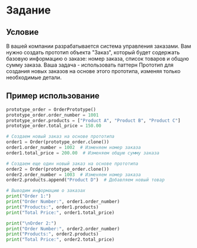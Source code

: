 # Задание

## Условие

В вашей компании разрабатывается система управления заказами. Вам нужно создать прототип объекта "Заказ", который будет содержать базовую информацию о заказе: номер заказа, список товаров и общую сумму заказа. Ваша задача - использовать паттерн Прототип для создания новых заказов на основе этого прототипа, изменяя только необходимые детали.

## Пример использование

```python
prototype_order = OrderPrototype()
prototype_order.order_number = 1001
prototype_order.products = ["Product A", "Product B", "Product C"]
prototype_order.total_price = 150.00

# Создаем новый заказ на основе прототипа
order1 = Order(prototype_order.clone())
order1.order_number = 1002  # Изменяем номер заказа
order1.total_price = 200.00  # Изменяем общую сумму заказа

# Создаем еще один новый заказ на основе прототипа
order2 = Order(prototype_order.clone())
order2.order_number = 1003  # Изменяем номер заказа
order2.products.append("Product D")  # Добавляем новый товар

# Выводим информацию о заказах
print("Order 1:")
print("Order Number:", order1.order_number)
print("Products:", order1.products)
print("Total Price:", order1.total_price)

print("\nOrder 2:")
print("Order Number:", order2.order_number)
print("Products:", order2.products)
print("Total Price:", order2.total_price)
```
